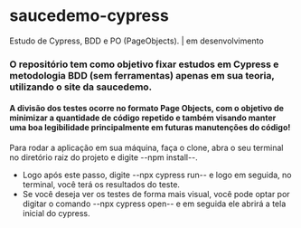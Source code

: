 # saucedemo-cypress
Estudo de Cypress, BDD e PO (PageObjects). | em desenvolvimento

### O repositório tem como objetivo fixar estudos em Cypress e metodologia BDD (sem ferramentas) apenas em sua teoria, utilizando o site da saucedemo.

#### A divisão dos testes ocorre no formato Page Objects, com o objetivo de minimizar a quantidade de código repetido e também visando manter uma boa legibilidade principalmente em futuras manutenções do código!

Para rodar a aplicação em sua máquina, faça o clone, abra o seu terminal no diretório raiz do projeto e digite --npm install--.
- Logo após este passo, digite --npx cypress run-- e logo em seguida, no terminal, você terá os resultados do teste. 
- Se você deseja ver os testes de forma mais visual, você pode optar por digitar o comando --npx cypress open-- e em seguida ele abrirá a tela inicial do cypress.
